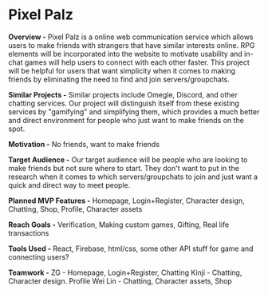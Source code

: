 # Pixel Palz
**Overview -** Pixel Palz is a online web communication service which allows users to make friends with strangers that have similar interests online. RPG elements will be incorporated into the website to motivate usability and in-chat games will help users to connect with each other faster. This project will be helpful for users that want simplicity when it comes to making friends by eliminating the need to find and join servers/groupchats.

**Similar Projects -** Similar projects include Omegle, Discord, and other chatting services. Our project will distinguish itself from these existing services by "gamifying" and simplifying them, which provides a much better and direct environment for people who just want to make friends on the spot.

**Motivation -** No friends, want to make friends

**Target Audience -** Our target audience will be people who are looking to make friends but not sure where to start. They don't want to put in the research when it comes to which servers/groupchats to join and just want a quick and direct way to meet people.

**Planned MVP Features -** Homepage, Login+Register, Character design, Chatting, Shop, Profile, Character assets

**Reach Goals -** Verification, Making custom games, Gifting, Real life transactions

**Tools Used -** React, Firebase, html/css, some other API stuff for game and connecting users?

**Teamwork -** 
ZG - Homepage, Login+Register, Chatting
Kinji - Chatting, Character design. Profile
Wei Lin - Chatting, Character assets, Shop
